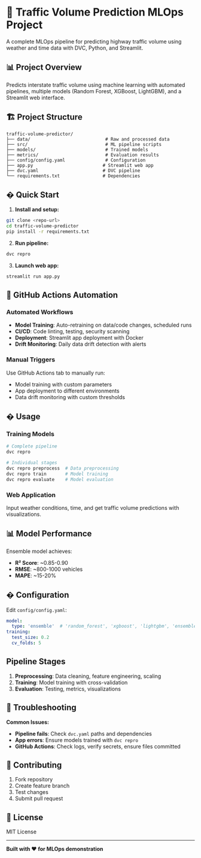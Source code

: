 # 🚗 Traffic Volume Prediction MLOps Project

A complete MLOps pipeline for predicting highway traffic volume using weather and time data with DVC, Python, and Streamlit.

## 📊 Project Overview

Predicts interstate traffic volume using machine learning with automated pipelines, multiple models (Random Forest, XGBoost, LightGBM), and a Streamlit web interface.

## 🏗️ Project Structure

```
traffic-volume-predictor/
├── data/                            # Raw and processed data
├── src/                             # ML pipeline scripts
├── models/                          # Trained models
├── metrics/                         # Evaluation results
├── config/config.yaml               # Configuration
├── app.py                          # Streamlit web app
├── dvc.yaml                        # DVC pipeline
└── requirements.txt                # Dependencies
```

## � Quick Start

1. **Install and setup:**
```bash
git clone <repo-url>
cd traffic-volume-predictor
pip install -r requirements.txt
```

2. **Run pipeline:**
```bash
dvc repro
```

3. **Launch web app:**
```bash
streamlit run app.py
```

## 🤖 GitHub Actions Automation

### Automated Workflows

- **Model Training**: Auto-retraining on data/code changes, scheduled runs
- **CI/CD**: Code linting, testing, security scanning  
- **Deployment**: Streamlit app deployment with Docker
- **Drift Monitoring**: Daily data drift detection with alerts

### Manual Triggers
Use GitHub Actions tab to manually run:
- Model training with custom parameters
- App deployment to different environments
- Data drift monitoring with custom thresholds

## � Usage

### Training Models
```bash
# Complete pipeline
dvc repro

# Individual stages
dvc repro preprocess  # Data preprocessing
dvc repro train       # Model training
dvc repro evaluate    # Model evaluation
```

### Web Application
Input weather conditions, time, and get traffic volume predictions with visualizations.

## 📊 Model Performance

Ensemble model achieves:
- **R² Score**: ~0.85-0.90
- **RMSE**: ~800-1000 vehicles
- **MAPE**: ~15-20%

## � Configuration

Edit `config/config.yaml`:
```yaml
model:
  type: 'ensemble'  # 'random_forest', 'xgboost', 'lightgbm', 'ensemble'
training:
  test_size: 0.2
  cv_folds: 5
```

##  Pipeline Stages

1. **Preprocessing**: Data cleaning, feature engineering, scaling
2. **Training**: Model training with cross-validation
3. **Evaluation**: Testing, metrics, visualizations

## 🐛 Troubleshooting

**Common Issues:**
- **Pipeline fails**: Check `dvc.yaml` paths and dependencies
- **App errors**: Ensure models trained with `dvc repro`
- **GitHub Actions**: Check logs, verify secrets, ensure files committed

## 🤝 Contributing

1. Fork repository
2. Create feature branch  
3. Test changes
4. Submit pull request

## 📄 License

MIT License

---

**Built with ❤️ for MLOps demonstration**